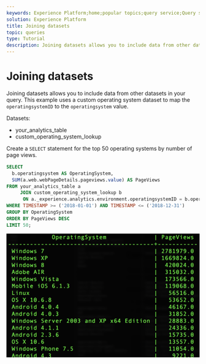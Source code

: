 ```yaml
---
keywords: Experience Platform;home;popular topics;query service;Query service;joining datasets;joining dataset;
solution: Experience Platform
title: Joining datasets
topic: queries
type: Tutorial
description: Joining datasets allows you to include data from other datasets in your query. This example uses a custom operating system dataset to map the operatingsystemID to the operatingsystem value.
---
```


# Joining datasets

Joining datasets allows you to include data from other datasets in your query. This example uses a custom operating system dataset to map the `operatingsystemID` to the `operatingsystem` value.

Datasets:
- your_analytics_table
- custom_operating_system_lookup

Create a `SELECT` statement for the top 50 operating systems by number of page views.

```sql
SELECT 
  b.operatingsystem AS OperatingSystem,
  SUM(a.web.webPageDetails.pageviews.value) AS PageViews
FROM your_analytics_table a 
     JOIN custom_operating_system_lookup b 
      ON a._experience.analytics.environment.operatingsystemID = b.operatingsystemid 
WHERE TIMESTAMP >= ('2018-01-01') AND TIMESTAMP <= ('2018-12-31')
GROUP BY OperatingSystem 
ORDER BY PageViews DESC
LIMIT 50;
```

![Image](../images/queries/joining-datasets/select-operating-systems.png)